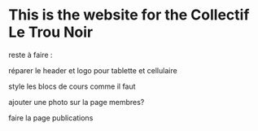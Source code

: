 # This is the website for the Collectif Le Trou Noir

reste à faire :

réparer le header et logo pour tablette et cellulaire

style les blocs de cours comme il faut

ajouter une photo sur la page membres?

faire la page publications
